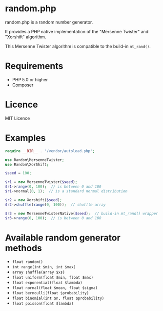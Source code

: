 # random.php

random.php is a random number generator.

It provides a PHP native implementation of the "Mersenne Twister" and "Xorshift" algorithm.

This Mersenne Twister algorithm is compatible to the build-in `mt_rand()`.

# Requirements

- PHP 5.0 or higher
- [Composer](http://getcomposer.org/)

# Licence

MIT Licence

# Examples

```php
require __DIR__ . '/vendor/autoload.php';

use Random\MersenneTwister;
use Random\XorShift;

$seed = 100;

$r1 = new MersenneTwister($seed);
$r1->range(0, 100);  // is between 0 and 100
$r1->normal(0, 1);  // is a standard normal distribution

$r2 = new Xorshift($seed);
$r2->shuffle(range(0, 100));  // shuffle array

$r3 = new MersenneTwisterNative($seed);  // build-in mt_rand() wrapper
$r3->range(0, 100);  // is between 0 and 100
```

# Available random generator methods

- `float random()`
- `int range(int $min, int $max)`
- `array shuffle(array $xs)`
- `float uniform(float $min, float $max)`
- `float exponential(float $lambda)`
- `float normal(float $mean, float $sigma)`
- `float bernoulli(float $probability)`
- `float binomial(int $n, float $probability)`
- `float poisson(float $lambda)`
